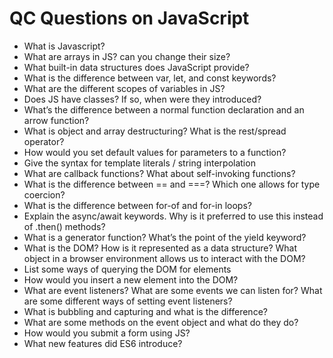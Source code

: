 # QC Questions on JavaScript

 - What is Javascript?
 - What are arrays in JS? can you change their size?
 - What built-in data structures does JavaScript provide?
 - What is the difference between var, let, and const keywords? 
 - What are the different scopes of variables in JS?
 - Does JS have classes? If so, when were they introduced? 
 - What’s the difference between a normal function declaration and an arrow function? 
 - What is object and array destructuring? What is the rest/spread operator? 
 - How would you set default values for parameters to a function? 
 - Give the syntax for template literals / string interpolation 
 - What are callback functions? What about self-invoking functions?
 - What is the difference between == and ===? Which one allows for type coercion?
 - What is the difference between for-of and for-in loops? 
 - Explain the async/await keywords. Why is it preferred to use this instead of .then() methods? 
 - What is a generator function? What’s the point of the yield keyword? 
 - What is the DOM? How is it represented as a data structure? What object in a browser environment allows us to interact with the DOM? 
 - List some ways of querying the DOM for elements 
 - How would you insert a new element into the DOM? 
 - What are event listeners? What are some events we can listen for? What are some different ways of setting event listeners? 
 - What is bubbling and capturing and what is the difference? 
 - What are some methods on the event object and what do they do? 
 - How would you submit a form using JS? 
 - What new features did ES6 introduce? 
